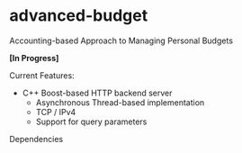 # advanced-budget
Accounting-based Approach to Managing Personal Budgets

**[In Progress]**

Current Features: 
- C++ Boost-based HTTP backend server
    - Asynchronous Thread-based implementation
    - TCP / IPv4
    - Support for query parameters


Dependencies 
